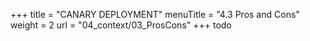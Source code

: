 +++
title = "CANARY DEPLOYMENT"
menuTitle = "4.3 Pros and Cons"
weight = 2
url = "04_context/03_ProsCons"
+++
todo